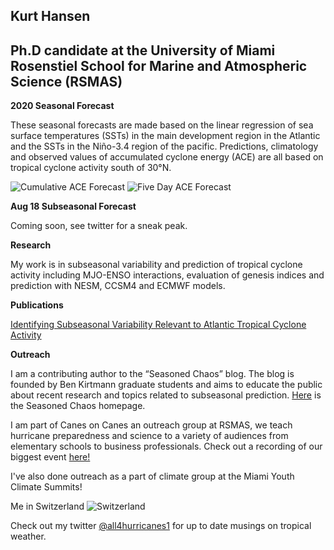 
## Kurt Hansen
## Ph.D candidate at the University of Miami Rosenstiel School for Marine and Atmospheric Science (RSMAS)

**2020 Seasonal Forecast**

These seasonal forecasts are made based on the linear regression of sea surface temperatures (SSTs) in the main development region in the Atlantic and the SSTs in the Niño-3.4 region of the pacific. Predictions, climatology and observed values of accumulated cyclone energy (ACE) are all based on tropical cyclone activity south of 30°N.

![Cumulative ACE Forecast](https://user-images.githubusercontent.com/37673640/90967045-b248ac80-e4a7-11ea-8b72-8f7dde85324a.png)
![Five Day ACE Forecast](https://user-images.githubusercontent.com/37673640/90968102-8a147a00-e4b6-11ea-9bfb-e45149444519.png)

**Aug 18 Subseasonal Forecast**

Coming soon, see twitter for a sneak peak. 


**Research**


My work is in subseasonal variability and prediction of tropical cyclone activity including MJO-ENSO interactions, evaluation of genesis indices and prediction with NESM, CCSM4 and ECMWF models.

**Publications**   

[Identifying Subseasonal Variability Relevant to Atlantic Tropical Cyclone Activity](https://journals.ametsoc.org/waf/article/doi/10.1175/WAF-D-19-0260.1/353803/Identifying-Subseasonal-Variability-Relevant-to)

**Outreach**

I am a contributing author to the “Seasoned Chaos” blog. The blog is founded by Ben Kirtmann graduate students and aims to educate the public about recent research and topics related to subseasonal prediction. [Here](https://seasonedchaos.github.io/) is the Seasoned Chaos homepage. 

I am part of Canes on Canes an outreach group at RSMAS, we teach hurricane preparedness and science to a variety of audiences from elementary schools to business professionals. Check out a recording of our biggest event [here!](https://www.youtube.com/watch?v=5VKOYdmWM5I)

I've also done outreach as a part of climate group at the Miami Youth Climate Summits!

Me in Switzerland ![Switzerland](https://user-images.githubusercontent.com/37673640/87254653-02b4ff00-c452-11ea-94ed-96aa31f425dc.jpg)

Check out my twitter [@all4hurricanes1](https://twitter.com/all4hurricanes1) for up to date musings on tropical weather.


